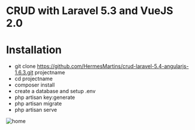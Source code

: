 # CRUD with Laravel 5.3 and VueJS 2.0

# Installation

* git clone https://github.com/HermesMartins/crud-laravel-5.4-angularjs-1.6.3.git projectname
* cd projectname
* composer install
* create a database and setup .env
* php artisan key:generate
* php artisan migrate
* php artisan serve

<img src="https://cloud.githubusercontent.com/assets/14934318/24580975/efb71420-16e8-11e7-889b-14d3cee32790.jpg" alt="home">
